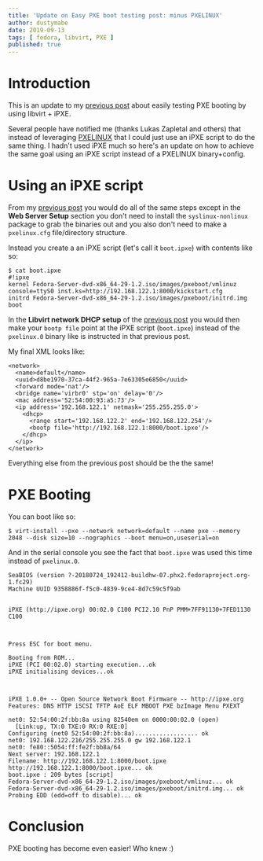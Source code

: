 ```yaml
---
title: 'Update on Easy PXE boot testing post: minus PXELINUX'
author: dustymabe
date: 2019-09-13
tags: [ fedora, libvirt, PXE ]
published: true
---
```


# Introduction

This is an update to my 
[previous post](/2019/01/04/easy-pxe-boot-testing-with-only-http-using-ipxe-and-libvirt/)
about easily testing PXE booting by using libvirt + iPXE.

Several people have notified me (thanks Lukas Zapletal and others) that instead
of leveraging
[PXELINUX](https://wiki.syslinux.org/wiki/index.php?title=PXELINUX)
that I could just use an iPXE script to do the same thing. I hadn't
used iPXE much so here's an update on how to achieve the same goal
using an iPXE script instead of a PXELINUX binary+config.

# Using an iPXE script

From my 
[previous post](/2019/01/04/easy-pxe-boot-testing-with-only-http-using-ipxe-and-libvirt/)
you would do all of the same steps except in the **Web Server Setup**
section you don't need to install the `syslinux-nonlinux` package to
grab the binaries out and you also don't need to make a `pxelinux.cfg` file/directory
structure.

Instead you create a an iPXE script (let's call it `boot.ipxe`) with
contents like so:

```nohighlight
$ cat boot.ipxe 
#!ipxe
kernel Fedora-Server-dvd-x86_64-29-1.2.iso/images/pxeboot/vmlinuz console=ttyS0 inst.ks=http://192.168.122.1:8000/kickstart.cfg
initrd Fedora-Server-dvd-x86_64-29-1.2.iso/images/pxeboot/initrd.img
boot
```

In the **Libvirt network DHCP setup** of the
[previous post](/2019/01/04/easy-pxe-boot-testing-with-only-http-using-ipxe-and-libvirt/)
you would then make your `bootp file` point at the iPXE script
(`boot.ipxe`) instead of the `pxelinux.0` binary like is instructed
in that previous post.

My final XML looks like:

```nohighlight
<network>
  <name>default</name>
  <uuid>d8be1970-37ca-44f2-965a-7e63305e6850</uuid>
  <forward mode='nat'/>
  <bridge name='virbr0' stp='on' delay='0'/>
  <mac address='52:54:00:93:a5:73'/>
  <ip address='192.168.122.1' netmask='255.255.255.0'>
    <dhcp>
      <range start='192.168.122.2' end='192.168.122.254'/>
      <bootp file='http://192.168.122.1:8000/boot.ipxe'/>
    </dhcp>
  </ip>
</network>
```

Everything else from the previous post should be the the same!

# PXE Booting

You can boot like so:

```nohighlight
$ virt-install --pxe --network network=default --name pxe --memory 2048 --disk size=10 --nographics --boot menu=on,useserial=on
```

And in the serial console you see the fact that `boot.ipxe` was
used this time instead of `pxelinux.0`.

```nohighlight
SeaBIOS (version ?-20180724_192412-buildhw-07.phx2.fedoraproject.org-1.fc29)
Machine UUID 9358886f-f5c0-4839-9ce4-8d7c59c5f9ab


iPXE (http://ipxe.org) 00:02.0 C100 PCI2.10 PnP PMM+7FF91130+7FED1130 C100



Press ESC for boot menu.

Booting from ROM...
iPXE (PCI 00:02.0) starting execution...ok
iPXE initialising devices...ok



iPXE 1.0.0+ -- Open Source Network Boot Firmware -- http://ipxe.org
Features: DNS HTTP iSCSI TFTP AoE ELF MBOOT PXE bzImage Menu PXEXT

net0: 52:54:00:2f:bb:8a using 82540em on 0000:00:02.0 (open)
  [Link:up, TX:0 TXE:0 RX:0 RXE:0]
Configuring (net0 52:54:00:2f:bb:8a).................. ok
net0: 192.168.122.216/255.255.255.0 gw 192.168.122.1
net0: fe80::5054:ff:fe2f:bb8a/64
Next server: 192.168.122.1
Filename: http://192.168.122.1:8000/boot.ipxe
http://192.168.122.1:8000/boot.ipxe... ok
boot.ipxe : 209 bytes [script]
Fedora-Server-dvd-x86_64-29-1.2.iso/images/pxeboot/vmlinuz... ok
Fedora-Server-dvd-x86_64-29-1.2.iso/images/pxeboot/initrd.img... ok
Probing EDD (edd=off to disable)... ok
```

# Conclusion

PXE booting has become even easier! Who knew :)

